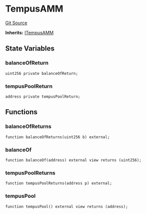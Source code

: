 # TempusAMM
[Git Source](https://github.com/Swivel-Finance/illuminate/blob/76b26ef748dc63cf89e3fa660df1bda262dcef15/src/mocks/TempusAMM.sol)

**Inherits:**
[ITempusAMM](/src/interfaces/ITempusAMM.sol/interface.ITempusAMM.md)


## State Variables
### balanceOfReturn

```solidity
uint256 private balanceOfReturn;
```


### tempusPoolReturn

```solidity
address private tempusPoolReturn;
```


## Functions
### balanceOfReturns


```solidity
function balanceOfReturns(uint256 b) external;
```

### balanceOf


```solidity
function balanceOf(address) external view returns (uint256);
```

### tempusPoolReturns


```solidity
function tempusPoolReturns(address p) external;
```

### tempusPool


```solidity
function tempusPool() external view returns (address);
```


